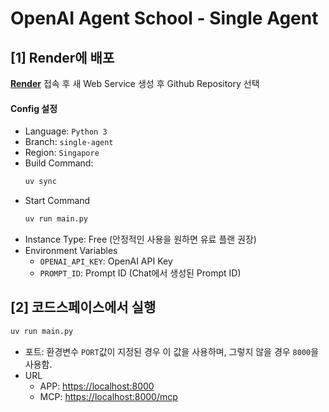 # OpenAI Agent School - Single Agent

## [1] Render에 배포

[**Render**](https://render.com/) 접속 후 새 Web Service 생성 후 Github Repository 선택

#### Config 설정

- Language: `Python 3`
- Branch: `single-agent`
- Region: `Singapore`
- Build Command: 
    ```sh
    uv sync
    ```
- Start Command
    ```sh
    uv run main.py
    ```
- Instance Type: Free (안정적인 사용을 원하면 유료 플랜 권장)
- Environment Variables
    - `OPENAI_API_KEY`: OpenAI API Key
    - `PROMPT_ID`: Prompt ID (Chat에서 생성된 Prompt ID)


## [2] 코드스페이스에서 실행

```sh
uv run main.py
```
- 포트: 환경변수 `PORT`값이 지정된 경우 이 값을 사용하며, 그렇지 않을 경우 `8000`을 사용함.
- URL
    - APP: <https://localhost:8000>
    - MCP: <https://localhost:8000/mcp>